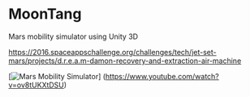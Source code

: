 # MoonTang
Mars mobility simulator using Unity 3D




https://2016.spaceappschallenge.org/challenges/tech/jet-set-mars/projects/d.r.e.a.m-damon-recovery-and-extraction-air-machine


[![Mars Mobility Simulator](https://s3.amazonaws.com/files.open.nasa.gov/spaceapps/media/829faa79-30a0-4db9-bf91-20370a82d90c.png)]
(https://www.youtube.com/watch?v=ov8tUKXtDSU)
